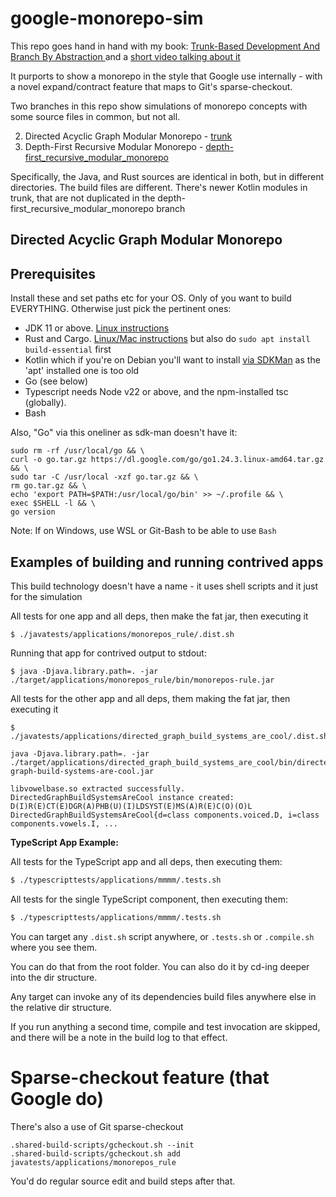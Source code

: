 # google-monorepo-sim

This repo goes hand in hand with my book: [Trunk-Based Development And Branch By Abstraction ](https://tbd-book.com/) and a [short video talking about it](https://tbd-book.com/gmr-vid) 

It purports to show a monorepo in the style that Google use internally - with a novel expand/contract feature that maps to Git's sparse-checkout.

Two branches in this repo show simulations of monorepo concepts with some source files in common, but not all.

2. Directed Acyclic Graph Modular Monorepo - [trunk](https://github.com/paul-hammant/google-monorepo-sim/tree/trunk)
1. Depth-First Recursive Modular Monorepo - [depth-first_recursive_modular_monorepo](https://github.com/paul-hammant/google-monorepo-sim/tree/depth-first_recursive_modular_monorepo)

Specifically, the Java, and Rust sources are identical in both, but in different directories. 
The build files are different. There's newer Kotlin modules in trunk, that are not duplicated 
in the depth-first_recursive_modular_monorepo branch 

## Directed Acyclic Graph Modular Monorepo

## Prerequisites

Install these and set paths etc for your OS. Only of you want to build EVERYTHING. Otherwise just pick the pertinent ones:

* JDK 11 or above. [Linux instructions](https://docs.aws.amazon.com/corretto/latest/corretto-21-ug/generic-linux-install.html)
* Rust and Cargo. [Linux/Mac instructions](https://doc.rust-lang.org/cargo/getting-started/installation.html) but also do `sudo apt install build-essential` first
* Kotlin which if you're on Debian you'll want to install [via SDKMan](https://sdkman.io/sdks/kotlin) as the 'apt' installed one is too old
* Go (see below)
* Typescript needs Node v22 or above, and the npm-installed tsc (globally).
* Bash

Also, "Go" via this oneliner as sdk-man doesn't have it:

``` 
sudo rm -rf /usr/local/go && \
curl -o go.tar.gz https://dl.google.com/go/go1.24.3.linux-amd64.tar.gz && \
sudo tar -C /usr/local -xzf go.tar.gz && \
rm go.tar.gz && \
echo 'export PATH=$PATH:/usr/local/go/bin' >> ~/.profile && \
exec $SHELL -l && \
go version
```

Note: If on Windows, use WSL or Git-Bash to be able to use `Bash`

## Examples of building and running contrived apps

This build technology doesn't have a name - it uses shell scripts and it just for the simulation

All tests for one app and all deps, then make the fat jar, then executing it

```
$ ./javatests/applications/monorepos_rule/.dist.sh
```

Running that app for contrived output to stdout:

```
$ java -Djava.library.path=. -jar ./target/applications/monorepos_rule/bin/monorepos-rule.jar
```

All tests for the other app and all deps, them making the fat jar, then executing it 

```
$ ./javatests/applications/directed_graph_build_systems_are_cool/.dist.sh

java -Djava.library.path=. -jar ./target/applications/directed_graph_build_systems_are_cool/bin/directed-graph-build-systems-are-cool.jar

libvowelbase.so extracted successfully.
DirectedGraphBuildSystemsAreCool instance created:
D(I)R(E)CT(E)DGR(A)PHB(U)(I)LDSYST(E)MS(A)R(E)C(O)(O)L
DirectedGraphBuildSystemsAreCool{d=class components.voiced.D, i=class components.vowels.I, ...
```

**TypeScript App Example:**

All tests for the TypeScript app and all deps, then executing them:

```bash
$ ./typescripttests/applications/mmmm/.tests.sh
```

All tests for the single TypeScript component, then executing them:

```bash
$ ./typescripttests/applications/mmmm/.tests.sh
```


You can target any `.dist.sh` script anywhere, or `.tests.sh` or `.compile.sh` where you see them.

You can do that from the root folder. You can also do it by cd-ing deeper into the dir structure.

Any target can invoke any of its dependencies build files anywhere else in the relative dir structure.

If you run anything a second time, compile and test invocation are skipped, and there will be a note in the build log to that effect.

# Sparse-checkout feature (that Google do)

There's also a use of Git sparse-checkout

```
.shared-build-scripts/gcheckout.sh --init
.shared-build-scripts/gcheckout.sh add javatests/applications/monorepos_rule
```

You'd do regular source edit and build steps after that.
